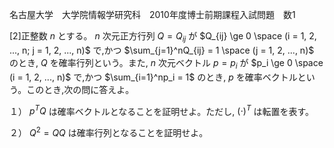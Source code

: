 名古屋大学　大学院情報学研究科　2010年度博士前期課程入試問題　数1

\[2]正整数 $n$ とする。 $n$ 次元正方行列 $Q = Q_{ij}$ が $Q_{ij} \ge 0 \space (i = 1, 2, ..., n; j = 1, 2, ..., n)$ で,かつ $\sum_{j=1}^nQ_{ij} = 1 \space (j = 1, 2, ..., n)$ のとき, $Q$ を確率行列という。また, $n$ 次元ベクトル $p = p_i$ が $p_i \ge 0 \space (i = 1, 2, ..., n)$ で,かつ $\sum_{i=1}^np_i = 1$ のとき, $p$ を確率ベクトルという。このとき,次の問に答えよ。

１） $p^TQ$ は確率ベクトルとなることを証明せよ。ただし, $(\cdot)^T$ は転置を表す。

２） $Q^2 = QQ$ は確率行列となることを証明せよ。

